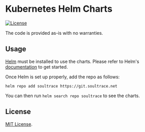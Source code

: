 # Kubernetes Helm Charts

[![License](https://img.shields.io/github/license/zzorica/helm-charts?style=plastic)](https://opensource.org/licenses/MIT)

The code is provided as-is with no warranties.

## Usage

[Helm](https://helm.sh) must be installed to use the charts.
Please refer to Helm's [documentation](https://helm.sh/docs/) to get started.

Once Helm is set up properly, add the repo as follows:

```console
helm repo add soultrace https://git.soultrace.net
```

You can then run `helm search repo soultrace` to see the charts.

## License

[MIT License](https://github.com/zzorica/helm-charts/blob/main/LICENSE).
